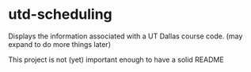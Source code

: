 # utd-scheduling
Displays the information associated with a UT Dallas course code. (may expand to do more things later)

This project is not (yet) important enough to have a solid README
